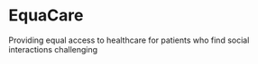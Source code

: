 # EquaCare
Providing equal access to healthcare for patients who find social interactions challenging
